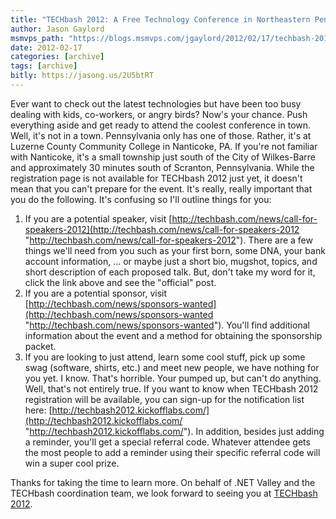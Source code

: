 ```yaml
---
title: "TECHbash 2012: A Free Technology Conference in Northeastern Pennsylvania"
author: Jason Gaylord
msmvps_path: "https://blogs.msmvps.com/jgaylord/2012/02/17/techbash-2012-a-free-technology-conference-in-northeastern-pennsylvania/"
date: 2012-02-17
categories: [archive]
tags: [archive]
bitly: https://jasong.us/2U5btRT
---
```


Ever want to check out the latest technologies but have been too busy dealing with kids, co-workers, or angry birds? Now's your chance. Push everything aside and get ready to attend the coolest conference in town. Well, it's not in a town. Pennsylvania only has one of those. Rather, it's at Luzerne County Community College in Nanticoke, PA. If you're not familiar with Nanticoke, it's a small township just south of the City of Wilkes-Barre and approximately 30 minutes south of Scranton, Pennsylvania. While the registration page is not available for TECHbash 2012 just yet, it doesn't mean that you can't prepare for the event. It's really, really important that you do the following. It's confusing so I'll outline things for you:

1. If you are a potential speaker, visit [http://techbash.com/news/call-for-speakers-2012](http://techbash.com/news/call-for-speakers-2012 "http://techbash.com/news/call-for-speakers-2012"). There are a few things we'll need from you such as your first born, some DNA, your bank account information, … or maybe just a short bio, mugshot, topics, and short description of each proposed talk. But, don't take my word for it, click the link above and see the "official" post.
2. If you are a potential sponsor, visit [http://techbash.com/news/sponsors-wanted](http://techbash.com/news/sponsors-wanted "http://techbash.com/news/sponsors-wanted"). You'll find additional information about the event and a method for obtaining the sponsorship packet.
3. If you are looking to just attend, learn some cool stuff, pick up some swag (software, shirts, etc.) and meet new people, we have nothing for you yet. I know. That's horrible. Your pumped up, but can't do anything. Well, that's not entirely true. If you want to know when TECHbash 2012 registration will be available, you can sign-up for the notification list here: [http://techbash2012.kickofflabs.com/](http://techbash2012.kickofflabs.com/ "http://techbash2012.kickofflabs.com/"). In addition, besides just adding a reminder, you'll get a special referral code. Whatever attendee gets the most people to add a reminder using their specific referral code will win a super cool prize.

Thanks for taking the time to learn more. On behalf of .NET Valley and the TECHbash coordination team, we look forward to seeing you at [TECHbash 2012](http://techbash.com/).